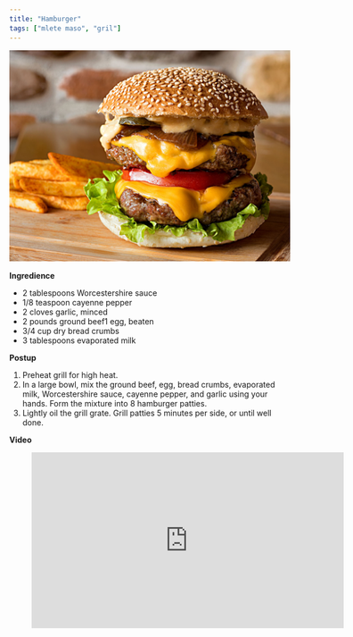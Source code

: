 ```yaml
---
title: "Hamburger"
tags: ["mlete maso", "gril"]
---
```


![Hamburger](./images/hamburger.jpg)

**Ingredience**

- 2 tablespoons Worcestershire sauce
- 1/8 teaspoon cayenne pepper
- 2 cloves garlic, minced
- 2 pounds ground beef1 egg, beaten
- 3/4 cup dry bread crumbs
- 3 tablespoons evaporated milk

**Postup**

1. Preheat grill for high heat.
2. In a large bowl, mix the ground beef, egg, bread crumbs, evaporated milk, Worcestershire sauce, cayenne pepper, and garlic using your hands. Form the mixture into 8 hamburger patties.
3. Lightly oil the grill grate. Grill patties 5 minutes per side, or until well done.

**Video**

<figure class="video_container">
  <iframe width="560" height="315" src="https://www.youtube.com/embed/iM_KMYulI_s" frameborder="0" allow="accelerometer; autoplay; encrypted-media; gyroscope; picture-in-picture" allowfullscreen></iframe>
</figure>
